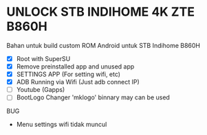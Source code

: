 UNLOCK STB INDIHOME 4K ZTE B860H
================================

Bahan untuk build custom ROM Android untuk STB Indihome B860H

- [x] Root with SuperSU
- [x] Remove preinstalled app and unused app
- [x] SETTINGS APP (For setting wifi, etc)
- [x] ADB Running via Wifi (Just adb connect IP)
- [ ] Youtube (Gapps) 
- [ ] BootLogo Changer 'mklogo' binnary may can be used

BUG

- Menu settings wifi tidak muncul
